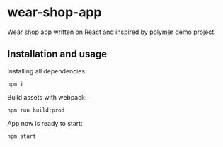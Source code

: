 # wear-shop-app
Wear shop app written on React and inspired by polymer demo project.

## Installation and usage
Installing all dependencies:
```
npm i
```

Build assets with webpack:
```
npm run build:prod
```

App now is ready to start:
```
npm start
```
